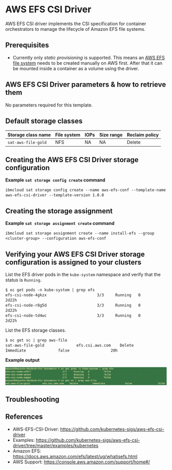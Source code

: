 # AWS EFS CSI Driver

AWS EFS CSI driver implements the CSI specification for container orchestrators to manage the lifecycle of Amazon EFS file systems.

## Prerequisites

- Currently only *static provisioning* is supported. This means an [AWS EFS file system](https://docs.aws.amazon.com/efs/latest/ug/gs-step-two-create-efs-resources.html) needs to be created manually on AWS first. After that it can be mounted inside a container as a volume using the driver.

## AWS EFS CSI Driver parameters & how to retrieve them

No parameters required for this template. 


## Default storage classes

| Storage class name | File system | IOPs | Size range | Reclaim policy |
| --- | --- | --- | --- | --- |
| `sat-aws-file-gold` | NFS | NA | NA | Delete | 


## Creating the AWS EFS CSI Driver storage configuration

**Example `sat storage config create` command**

```
ibmcloud sat storage config create --name aws-efs-conf --template-name aws-efs-csi-driver --template-version 1.0.0
```

## Creating the storage assignment

**Example `sat storage assignment create` command**

```
ibmcloud sat storage assignment create --name install-efs --group <cluster-group> --configuration aws-efs-conf
```

## Verifying your AWS EFS CSI Driver storage configuration is assigned to your clusters
List the EFS driver pods in the `kube-system` namespace and verify that the status is `Running`.
```
$ oc get pods -n kube-system | grep efs    
efs-csi-node-4gkzx                      3/3     Running   0          2d22h
efs-csi-node-r8g5d                      3/3     Running   0          2d22h
efs-csi-node-td4wc                      3/3     Running   0          2d22h
```

List the EFS storage classes.

```
$ oc get sc | grep aws-file 
sat-aws-file-gold              efs.csi.aws.com    Delete          Immediate              false                  20h
```


**Example output**

![Example Output](./images/output.png)

## Troubleshooting



## References

- AWS-EFS-CSI-Driver: https://github.com/kubernetes-sigs/aws-efs-csi-driver
- Examples: https://github.com/kubernetes-sigs/aws-efs-csi-driver/tree/master/examples/kubernetes
- Amazon EFS: https://docs.aws.amazon.com/efs/latest/ug/whatisefs.html
- AWS Support: https://console.aws.amazon.com/support/home#/
